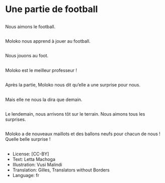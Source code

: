 # Une partie de football

##
Nous aimons le football.

##
Moloko nous apprend à
jouer au football.

##
Nous jouons au foot.

##
Moloko est le meilleur
professeur !

##
Après la partie, Moloko
nous dit qu’elle a une
surprise pour nous.

##
Mais elle ne nous la dira
que demain.

##
Le lendemain, nous
arrivons tôt sur le
terrain. Nous aimons
tous les surprises.

##
Moloko a de nouveaux
maillots et des ballons
neufs pour chacun de
nous !
Quelle belle surprise !

##
* License: [CC-BY]
* Text: Letta Machoga
* Illustration: Vusi Malindi
* Translation: Gilles, Translators without Borders
* Language: fr
